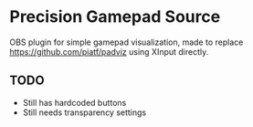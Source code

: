 # Precision Gamepad Source
OBS plugin for simple gamepad visualization, made to replace https://github.com/piatf/padviz using XInput directly.

## TODO

* Still has hardcoded buttons
* Still needs transparency settings
